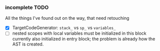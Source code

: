 ### incomplete TODO

All the things I've found out on the way, that need retouching

- [x] TargetCodeGenerator: `stack_` vs `sp_` vs `variables_`
- [ ] nested scopes with local variables must be initialized in this block
      currently also initialized in entry block;
      the problem is already how the AST is created.
